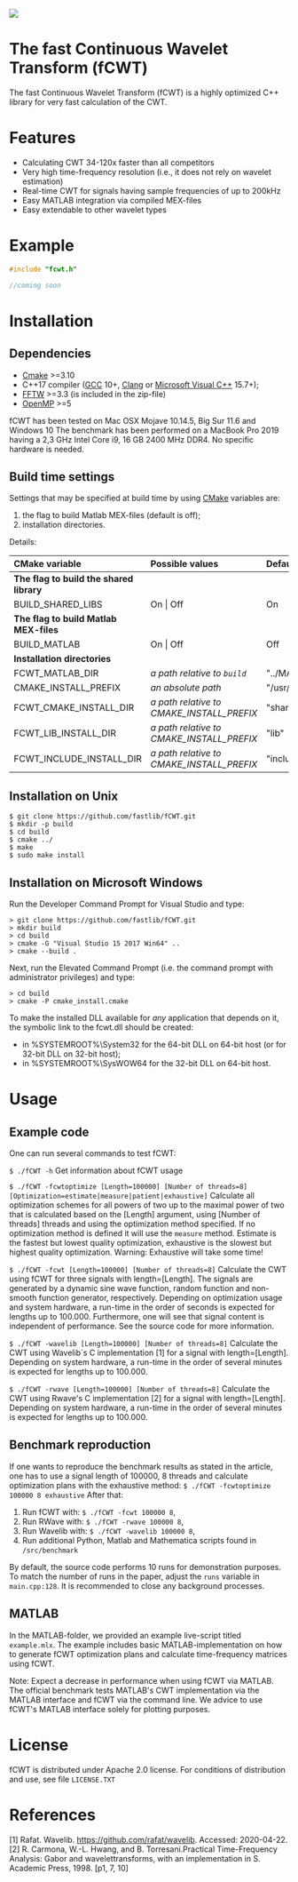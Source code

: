 ![](https://github.com/fastlib/fCWT/blob/main/githubart.png)

The fast Continuous Wavelet Transform (fCWT)
====================================

The fast Continuous Wavelet Transform (fCWT) is a highly optimized C++ library for very fast calculation of the CWT.

Features
========

- Calculating CWT 34-120x faster than all competitors
- Very high time-frequency resolution (i.e., it does not rely on wavelet estimation)
- Real-time CWT for signals having sample frequencies of up to 200kHz
- Easy MATLAB integration via compiled MEX-files
- Easy extendable to other wavelet types

Example
=======

```cpp
#include "fcwt.h"

//coming soon
```

Installation
==========================

Dependencies
------------

- [Cmake] >=3.10
- C++17 compiler ([GCC] 10+, [Clang] or [Microsoft Visual C++][Visual_Studio] 15.7+);
- [FFTW] >=3.3  (is included in the zip-file)
- [OpenMP] >=5

fCWT has been tested on Mac OSX Mojave 10.14.5, Big Sur 11.6 and Windows 10
The benchmark has been performed on a MacBook Pro 2019 having a 2,3 GHz Intel Core i9, 16 GB 2400 MHz DDR4.
No specific hardware is needed.

Build time settings
-------------------

Settings that may be specified at build time by using [CMake] variables are:
  1. the flag to build Matlab MEX-files (default is off);
  2. installation directories.

Details:

|CMake variable|Possible values|Default on Unix|Default on Windows|
|:-------------|:--------------|:--------------|:-----------------|
|**The flag to build the shared library**||||
|BUILD_SHARED_LIBS|On \| Off|On|On|
|**The flag to build Matlab MEX-files**||||
|BUILD_MATLAB|On \| Off|Off|Off|
|**Installation directories**||||
|FCWT_MATLAB_DIR|*a path relative to `build`*|"../MATLAB"|"../MATLAB"|
|CMAKE_INSTALL_PREFIX|*an absolute path*|"/usr/local"|"%ProgramFiles%\dmitigr_the_cpp_library"|
|FCWT_CMAKE_INSTALL_DIR|*a path relative to CMAKE_INSTALL_PREFIX*|"share/fcwt/cmake"|"cmake"|
|FCWT_LIB_INSTALL_DIR|*a path relative to CMAKE_INSTALL_PREFIX*|"lib"|"lib"|
|FCWT_INCLUDE_INSTALL_DIR|*a path relative to CMAKE_INSTALL_PREFIX*|"include"|"include"|

Installation on Unix
---------------------

    $ git clone https://github.com/fastlib/fCWT.git
    $ mkdir -p build
    $ cd build
    $ cmake ../
    $ make 
    $ sudo make install

Installation on Microsoft Windows
---------------------------------

Run the Developer Command Prompt for Visual Studio and type:

    > git clone https://github.com/fastlib/fCWT.git
    > mkdir build
    > cd build
    > cmake -G "Visual Studio 15 2017 Win64" ..
    > cmake --build .

Next, run the Elevated Command Prompt (i.e. the command prompt with administrator privileges) and type:

    > cd build
    > cmake -P cmake_install.cmake

To make the installed DLL available for *any* application that depends on it, the symbolic link to the
fcwt.dll should be created:

  - in %SYSTEMROOT%\System32 for the 64-bit DLL on 64-bit host (or for 32-bit DLL on 32-bit host);
  - in %SYSTEMROOT%\SysWOW64 for the 32-bit DLL on 64-bit host.


Usage
=====

Example code
------------

One can run several commands to test fCWT:

`$ ./fCWT -h`
Get information about fCWT usage

`$ ./fCWT -fcwtoptimize [Length=100000] [Number of threads=8] [Optimization=estimate|measure|patient|exhaustive]`
Calculate all optimization schemes for all powers of two up to the maximal power of two that is calculated based on the [Length] argument, using [Number of threads] threads and using the optimization method specified. If no optimization method is defined it will use the `measure` method. Estimate is the fastest but lowest quality optimization, exhaustive is the slowest but highest quality optimization. Warning: Exhaustive will take some time!

`$ ./fCWT -fcwt [Length=100000] [Number of threads=8]`
Calculate the CWT using fCWT for three signals with length=[Length]. The signals are generated by a dynamic sine wave function, random function and non-smooth function generator, respectively. Depending on optimization usage and system hardware, a run-time in the order of seconds is expected for lengths up to 100.000. Furthermore, one will see that signal content is independent of performance. See the source code for more information.

`$ ./fCWT -wavelib [Length=100000] [Number of threads=8]`
Calculate the CWT using Wavelib`s C implementation [1] for a signal with length=[Length]. Depending on system hardware, a run-time in the order of several minutes is expected for lengths up to 100.000.

`$ ./fCWT -rwave [Length=100000] [Number of threads=8]`
Calculate the CWT using Rwave's C implementation [2] for a signal with length=[Length]. Depending on system hardware, a run-time in the order of several minutes is expected for lengths up to 100.000.

Benchmark reproduction
----------------------

If one wants to reproduce the benchmark results as stated in the article, one has to use a signal length of 100000, 8 threads and calculate optimization plans with the exhaustive method: `$ ./fCWT -fcwtoptimize 100000 8 exhaustive` After that:

1. Run fCWT with: `$ ./fCWT -fcwt 100000 8`,
2. Run RWave with: `$ ./fCWT -rwave 100000 8`,
3. Run Wavelib with: `$ ./fCWT -wavelib 100000 8`,
4. Run additional Python, Matlab and Mathematica scripts found in `/src/benchmark`

By default, the source code performs 10 runs for demonstration purposes. To match the number of runs in the paper, adjust the `runs` variable in `main.cpp:128`. It is recommended to close any background processes. 

MATLAB
---------

In the MATLAB-folder, we provided an example live-script titled `example.mlx`. The example includes basic MATLAB-implementation on how to generate fCWT optimization plans and calculate time-frequency matrices using fCWT. 

Note: Expect a decrease in performance when using fCWT via MATLAB. The official benchmark tests MATLAB's CWT implementation via the MATLAB interface and fCWT via the command line. We advice to use fCWT's MATLAB interface solely for plotting purposes. 


License
=======

fCWT is distributed under Apache 2.0 license. For conditions of distribution and use, see file `LICENSE.TXT`


References
==========

[1]     Rafat. Wavelib. https://github.com/rafat/wavelib. Accessed: 2020-04-22.\
[2]     R. Carmona, W.-L. Hwang, and B. Torresani.Practical Time-Frequency Analysis:  Gabor and wavelettransforms, with an implementation in S. Academic Press, 1998. [p1, 7, 10]

[CMake]: https://cmake.org/
[GCC]: https://gcc.gnu.org/
[Clang]: https://clang.llvm.org/
[OpenMP]: https://www.openmp.org/
[FFTW]: https://www.fftw.org/
[Visual_Studio]: https://www.visualstudio.com/
